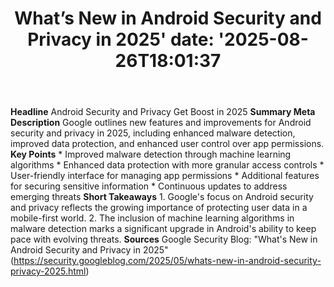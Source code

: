 ﻿---
title: "What’s New in Android Security and Privacy in 2025'
date: '2025-08-26T18:01:37"
category: "Markets"
summary: ""
slug: "whats new in android security and privacy in 2025"
source_urls:
  - "http://security.googleblog.com/2025/05/whats-new-in-android-security-privacy-2025.html"
seo:
  title: "What’s New in Android Security and Privacy in 2025 | Hash n Hedge'
  description: '"
  keywords: ["news", "markets", "brief"]
---
**Headline** Android Security and Privacy Get Boost in 2025  **Summary Meta Description** Google outlines new features and improvements for Android security and privacy in 2025, including enhanced malware detection, improved data protection, and enhanced user control over app permissions.  **Key Points**  * Improved malware detection through machine learning algorithms * Enhanced data protection with more granular access controls * User-friendly interface for managing app permissions * Additional features for securing sensitive information * Continuous updates to address emerging threats  **Short Takeaways**  1. Google's focus on Android security and privacy reflects the growing importance of protecting user data in a mobile-first world. 2. The inclusion of machine learning algorithms in malware detection marks a significant upgrade in Android's ability to keep pace with evolving threats.  **Sources** Google Security Blog: "What's New in Android Security and Privacy in 2025" (https://security.googleblog.com/2025/05/whats-new-in-android-security-privacy-2025.html) 
